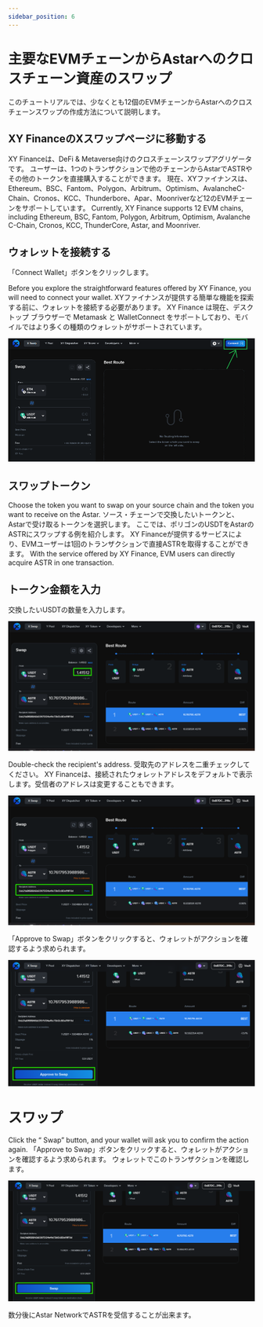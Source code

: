 ```yaml
---
sidebar_position: 6
---
```


# 主要なEVMチェーンからAstarへのクロスチェーン資産のスワップ

このチュートリアルでは、少なくとも12個のEVMチェーンからAstarへのクロスチェーンスワップの作成方法について説明します。

## XY FinanceのXスワップページに移動する

XY Financeは、DeFi & Metaverse向けのクロスチェーンスワップアグリゲータです。 ユーザーは、1つのトランザクションで他のチェーンからAstarでASTRやその他のトークンを直接購入することができます。 現在、XYファイナンスは、Ethereum、BSC、Fantom、Polygon、Arbitrum、Optimism、AvalancheC-Chain、Cronos、KCC、Thunderbore、Apar、Moonriverなど12のEVMチェーンをサポートしています。 Currently, XY Finance supports 12 EVM chains, including Ethereum, BSC, Fantom, Polygon, Arbitrum, Optimism, Avalanche C-Chain, Cronos, KCC, ThunderCore, Astar, and Moonriver.

## ウォレットを接続する

「Connect Wallet」ボタンをクリックします。

Before you explore the straightforward features offered by XY Finance, you will need to connect your wallet. XYファイナンスが提供する簡単な機能を探索する前に、ウォレットを接続する必要があります。 XY Finance は現在、デスクトップ ブラウザーで Metamask と WalletConnect をサポートしており、モバイルではより多くの種類のウォレットがサポートされています。

![26](img/26.png)

## スワップトークン

Choose the token you want to swap on your source chain and the token you want to receive on the Astar. ソース・チェーンで交換したいトークンと、Astarで受け取るトークンを選択します。 ここでは、ポリゴンのUSDTをAstarのASTRにスワップする例を紹介します。 XY Financeが提供するサービスにより、EVMユーザーは1回のトランザクションで直接ASTRを取得することができます。 With the service offered by XY Finance, EVM users can directly acquire ASTR in one transaction.

## トークン金額を入力

交換したいUSDTの数量を入力します。

![27](img/27.png)

Double-check the recipient's address. 受取先のアドレスを二重チェックしてください。 XY Financeは、接続されたウォレットアドレスをデフォルトで表示します。受信者のアドレスは変更することもできます。

![28](img/28.png)

「Approve to Swap」ボタンをクリックすると、ウォレットがアクションを確認するよう求められます。

![29](img/29.png)

# スワップ

Click the “ Swap” button, and your wallet will ask you to confirm the action again. 「Approve to Swap」ボタンをクリックすると、ウォレットがアクションを確認するよう求められます。 ウォレットでこのトランザクションを確認します。

![30](img/30.png)

数分後にAstar NetworkでASTRを受信することが出来ます。
